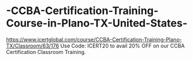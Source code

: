 # -CCBA-Certification-Training-Course-in-Plano-TX-United-States-
https://www.icertglobal.com/course/CCBA-Certification-Training-Plano-TX/Classroom/63/176                 Use Code: ICERT20 to avail 20% OFF on our CCBA Certification Classroom Training.
